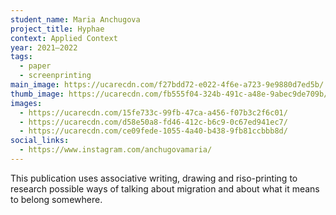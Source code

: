 ```yaml
---
student_name: Maria Anchugova
project_title: Hyphae
context: Applied Context
year: 2021—2022
tags:
  - paper
  - screenprinting
main_image: https://ucarecdn.com/f27bdd72-e022-4f6e-a723-9e9880d7ed5b/
thumb_image: https://ucarecdn.com/fb555f04-324b-491c-a48e-9abec9de709b/
images:
  - https://ucarecdn.com/15fe733c-99fb-47ca-a456-f07b3c2f6c01/
  - https://ucarecdn.com/d58e50a8-fd46-412c-b6c9-0c67ed941ec7/
  - https://ucarecdn.com/ce09fede-1055-4a40-b438-9fb81ccbbb8d/
social_links:
  - https://www.instagram.com/anchugovamaria/
---
```

This publication uses associative writing, drawing and riso-printing to research possible ways of talking about migration and about what it means to belong somewhere.